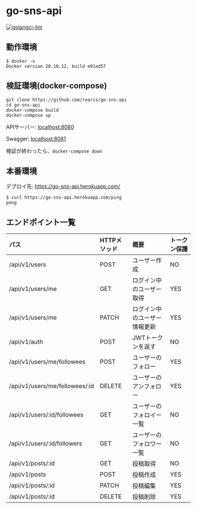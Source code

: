 # go-sns-api

[![golangci-lint](https://github.com/roaris/go-sns-api/actions/workflows/golangci-lint.yml/badge.svg)](https://github.com/roaris/go-sns-api/actions/workflows/golangci-lint.yml)

## 動作環境
```
$ docker -v
Docker version 20.10.12, build e91ed57
```

## 検証環境(docker-compose)
```
git clone https://github.com/roaris/go-sns-api
cd go-sns-api
docker-compose build
docker-compose up
```

APIサーバー: [localhost:8080](http://localhost:8080)

Swagger: [localhost:8081](http://localhost:8081)

検証が終わったら、`docker-compose down`

## 本番環境
デプロイ先: https://go-sns-api.herokuapp.com/
```
$ curl https://go-sns-api.herokuapp.com/ping
pong
```

## エンドポイント一覧
| パス | HTTPメソッド | 概要 | トークン保護
| :-- | :-- | :-- | :--
| /api/v1/users | POST | ユーザー作成 | NO
| /api/v1/users/me | GET | ログイン中のユーザー取得 | YES
| /api/v1/users/me | PATCH | ログイン中のユーザー情報更新 | YES
| /api/v1/auth | POST | JWTトークンを返す | NO
| /api/v1/users/me/followees | POST | ユーザーのフォロー | YES
| /api/v1/users/me/followees/:id | DELETE | ユーザーのアンフォロー | YES
| /api/v1/users/:id/followees | GET | ユーザーのフォロイー一覧 | NO
| /api/v1/users/:id/followers | GET | ユーザーのフォロワー一覧 | NO
| /api/v1/posts/:id | GET | 投稿取得 | NO
| /api/v1/posts | POST | 投稿作成 | YES
| /api/v1/posts/:id | PATCH | 投稿編集 | YES
| /api/v1/posts/:id | DELETE | 投稿削除 | YES

